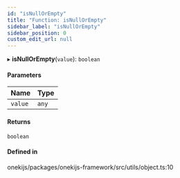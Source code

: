 ```yaml
---
id: "isNullOrEmpty"
title: "Function: isNullOrEmpty"
sidebar_label: "isNullOrEmpty"
sidebar_position: 0
custom_edit_url: null
---
```


▸ **isNullOrEmpty**(`value`): `boolean`

#### Parameters

| Name | Type |
| :------ | :------ |
| `value` | `any` |

#### Returns

`boolean`

#### Defined in

onekijs/packages/onekijs-framework/src/utils/object.ts:10
